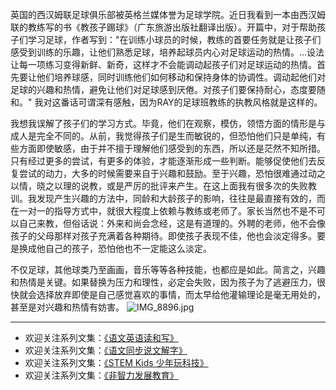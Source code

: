 英国的西汉姆联足球俱乐部被英格兰媒体誉为足球学院。近日我看到一本由西汉姆联的教练写的书《教孩子踢球》（广东旅游出版社翻译出版）。开篇中，对于帮助孩子们学习足球，作者写到："在训练小球员的时候，教练的首要任务就是让孩子们感受到训练的乐趣，让他们熟悉足球，培养起球员内心对足球运动的热情。…设法让每一项练习变得新鲜、新奇，这样才不会能调动起孩子们对足球运动的热情。首先要让他们培养球感，同时训练他们如何移动和保持身体的协调性。调动起他们对足球的兴趣和热情，避免让他们对足球感到厌倦。对孩子们要保持耐心，态度要随和。" 我对这番话可谓深有感触，因为RAY的足球班教练的执教风格就是这样的。

我想我误解了孩子们的学习方式。毕竟，他们在观察，模仿，领悟方面的情形是与成人是完全不同的。从前，我觉得孩子们是生而敏锐的，但恐怕他们只是单纯，有些方面即使敏感，由于并不擅于理解他们感受到的东西，所以还是茫然不知所措。只有经过更多的尝试，有更多的体验，才能逐渐形成一些判断。能够促使他们去反复尝试的动力，大多的时候需要来自于兴趣和鼓励。至于兴趣，恐怕很难通过动之以情，晓之以理的说教，或是严厉的批评来产生。在这上面我有很多次的失败教训。我发现产生兴趣的方法中，同龄和大龄孩子的影响，往往是最直接有效的，而在一对一的指导方式中，就很大程度上依赖与教练或老师了。家长当然也不是不可以自己来教，但俗话说：外来和尚会念经，这是有道理的。外聘的老师，他不会像孩子的父母那样对孩子充满着各种期待。即使孩子表现不佳，他也会淡定得多。要是换成他自己的孩子，恐怕他也不一定能这么淡定。

不仅足球，其他球类乃至画画，音乐等等各种技能，也都应是如此。简言之，兴趣和热情是关键。如果替换为压力和理性，必定会失败，因为孩子为了逃避压力，很快就会选择放弃即使是自己感觉喜欢的事情，而太早给他灌输理论是毫无用处的，甚至是对兴趣和热情有妨害。
![IMG_8896.jpg](http://upload-images.jianshu.io/upload_images/275449-76c1815e6f3d5a3f.jpg?imageMogr2/auto-orient/strip%7CimageView2/2/w/1240)

-------
* 欢迎关注系列文集：[《语文英语读和写》](http://www.jianshu.com/nb/8869173)
* 欢迎关注系列文集：[《语文同步说文解字》](http://www.jianshu.com/notebooks/6718880)
* 欢迎关注系列文集：[《STEM Kids 少年玩科技》](http://www.jianshu.com/nb/10476879)
* 欢迎关注系列文集：[《非智力发展教育》](http://www.jianshu.com/nb/567258)
